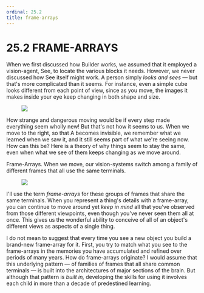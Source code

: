 ```yaml
---
ordinal: 25.2
title: frame-arrays
---
```


# 25.2 FRAME-ARRAYS 

<p>When we first discussed how Builder works, we assumed that it employed a vision-agent, See, to locate the various blocks it needs. However, we never discussed how See itself might work. A person simply <em>looks and sees</em> &mdash; but that's more complicated than it seems. For instance, even a simple cube looks different from each point of view, since as you move, the images it makes inside your eye keep changing in both shape and size.</p>
<figure><img src="/images/ch25/25-3.png"></img></figure>
<p>How strange and dangerous moving would be if every step made everything seem wholly new! But that's not how it seems to us. When we move to the right, so that A becomes invisible, we remember what we learned when we saw it, and it still seems part of what we're seeing now. How can this be? Here is a theory of why things seem to stay the same, even when what we see of them keeps changing as we move around.</p>
<p>Frame-Arrays. When we move, our vision-systems switch among a family of different frames that all use the same terminals.</p>
<figure><img src="/images/ch25/25-4.png"></img></figure>
<p>I'll use the term <em>frame-arrays</em> for these groups of frames that share the same terminals. When you represent a thing's details with a frame-array, you can continue to move around yet <em>keep in mind</em> all that you've observed from those different viewpoints, even though you've never seen them all at once. This gives us the wonderful ability to conceive of all of an object's different views as aspects of a single thing.</p>
<p>I do not mean to suggest that every time you see a new object you build a brand-new frame-array for it. First, you try to match what you see to the frame-arrays in the memories you have accumulated and refined over periods of many years. How do frame-arrays originate? I would assume that this underlying pattern &mdash; of families of frames that all share common terminals &mdash; is built into the architectures of major sections of the brain. But although that pattern is <em>built in,</em> developing the skills for using it involves each child in more than a decade of predestined learning.</p>